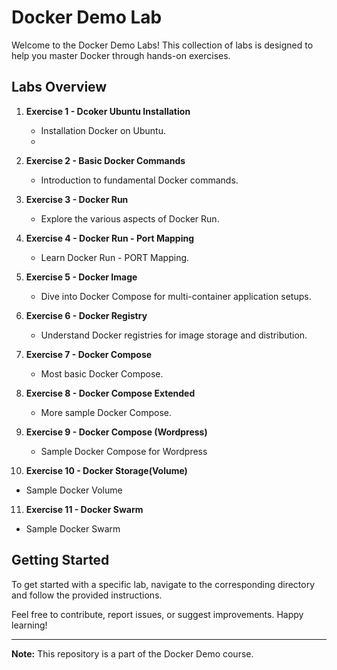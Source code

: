 # Docker Demo Lab

Welcome to the Docker Demo Labs! This collection of labs is designed to help you master Docker through hands-on exercises.

## Labs Overview

1. **Exercise 1 - Dcoker Ubuntu Installation**
   - Installation Docker on Ubuntu.
   - 
2. **Exercise 2 - Basic Docker Commands**
   - Introduction to fundamental Docker commands.

3. **Exercise 3 - Docker Run**
   - Explore the various aspects of Docker Run.

4. **Exercise 4 - Docker Run - Port Mapping**
   - Learn Docker Run - PORT Mapping.

5. **Exercise 5 - Docker Image**
   - Dive into Docker Compose for multi-container application setups.

6. **Exercise 6 - Docker Registry**
   - Understand Docker registries for image storage and distribution.

7. **Exercise 7 - Docker Compose**
   - Most basic Docker Compose.

8. **Exercise 8 - Docker Compose Extended**
   - More sample Docker Compose.

9. **Exercise 9 - Docker Compose (Wordpress)**
   - Sample Docker Compose for Wordpress

10. **Exercise 10 - Docker Storage(Volume)**
   - Sample Docker Volume

11. **Exercise 11 - Docker Swarm**
   - Sample Docker Swarm

## Getting Started

To get started with a specific lab, navigate to the corresponding directory and follow the provided instructions.

Feel free to contribute, report issues, or suggest improvements. Happy learning!

---

**Note:** This repository is a part of the Docker Demo course.


